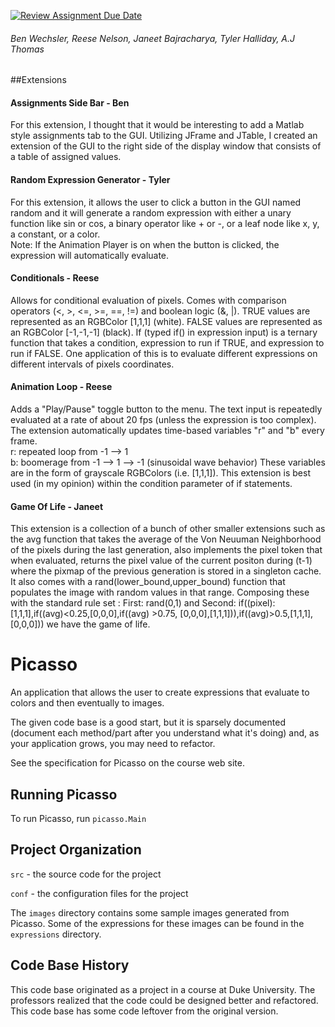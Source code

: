 [![Review Assignment Due Date](https://classroom.github.com/assets/deadline-readme-button-24ddc0f5d75046c5622901739e7c5dd533143b0c8e959d652212380cedb1ea36.svg)](https://classroom.github.com/a/1EiKHzOV)
###### Ben Wechsler, Reese Nelson, Janeet Bajracharya, Tyler Halliday, A.J Thomas

##Extensions

#### Assignments Side Bar - Ben
For this extension, I thought that it would be interesting to add a Matlab style assignments tab to the GUI. Utilizing JFrame and JTable, I created an extension of the GUI to the right side of the display window that consists of a table of assigned values.

#### Random Expression Generator - Tyler
For this extension, it allows the user to click a button in the GUI named random and it will generate a random expression with either a unary function like sin or cos, a binary operator like + or -, or a leaf node like x, y, a constant, or a color. 
<br>Note: If the Animation Player is on when the button is clicked, the expression will automatically evaluate.

#### Conditionals - Reese
Allows for conditional evaluation of pixels. Comes with comparison operators (<, >, <=, >=, ==, !=) and boolean logic (&, |). TRUE values are represented as an RGBColor [1,1,1] (white). FALSE values are represented as an RGBColor [-1,-1,-1] (black). If (typed if() in expression input) is a ternary function that takes a condition, expression to run if TRUE, and expression to run if FALSE. One application of this is to evaluate different expressions on different intervals of pixels coordinates.

#### Animation Loop - Reese
Adds a "Play/Pause" toggle button to the menu. The text input is repeatedly evaluated at a rate of about 20 fps (unless the expression is too complex). The extension automatically updates time-based variables "r" and "b" every frame.
<br>r: repeated loop from -1 --> 1
<br>b: boomerage from -1 --> 1 --> -1 (sinusoidal wave behavior)
These variables are in the form of grayscale RGBColors (i.e. [1,1,1]). This extension is best used (in my opinion) within the condition parameter of if statements.

#### Game Of Life - Janeet
This extension is a collection of a bunch of other smaller extensions such as the avg function that takes the average of the Von Neuuman Neighborhood of the pixels during the last generation, also implements the pixel token that when evaluated, returns the pixel value of the current positon during (t-1) where the pixmap of the previous generation is stored in a singleton cache. It also comes with a rand(lower_bound,upper_bound) function that populates the image with random values in that range. Composing these with the standard rule set : First: rand(0,1) and Second: if((pixel):[1,1,1],if((avg)<0.25,[0,0,0],if((avg) >0.75, [0,0,0],[1,1,1])),if((avg)>0.5,[1,1,1],[0,0,0])) we have the game of life.


# Picasso

An application that allows the user to create expressions that
evaluate to colors and then eventually to images.

The given code base is a good start, but it is sparsely documented
(document each method/part after you understand what it's doing) and,
as your application grows, you may need to refactor.

See the specification for Picasso on the course web site.

## Running Picasso

To run Picasso, run `picasso.Main`

## Project Organization

`src` - the source code for the project

`conf` - the configuration files for the project

The `images` directory contains some sample images generated from Picasso.  Some of the expressions for these images can be found in the `expressions` directory.

## Code Base History

This code base originated as a project in a course at Duke University.  The professors realized that the code could be designed better and refactored.  This code base has some code leftover from the original version.